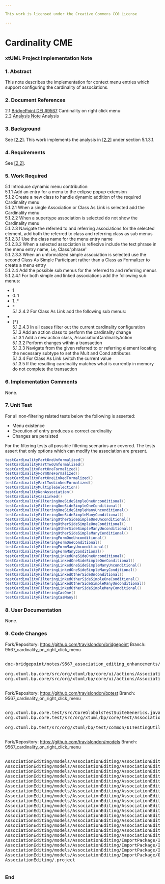 ```yaml
---

This work is licensed under the Creative Commons CC0 License

---
```


# Cardinality CME
### xtUML Project Implementation Note

### 1. Abstract

This note describes the implementation for context menu entries which support configuring the cardinality of associations.  

### 2. Document References

<a id="2.1"></a>2.1 [BridgePoint DEI #9567](https://support.onefact.net/issues/9567) Cardinality on right click menu  
<a id="2.2"></a>2.2 [Analysis Note](https://github.com/travislondon/bridgepoint/blob/9567_association_editing_enhancements/doc-bridgepoint/notes/9567_association_editing_enhancements/9567_association_editing_enhancements.md) Analysis   

### 3. Background

See [[2.2]](https://github.com/travislondon/bridgepoint/blob/9567_association_editing_enhancements/doc-bridgepoint/notes/9567_association_editing_enhancements/9567_association_editing_enhancements.md).  This work implements the analysis in [[2.2]](https://github.com/travislondon/bridgepoint/blob/9567_association_editing_enhancements/doc-bridgepoint/notes/9567_association_editing_enhancements/9567_association_editing_enhancements.md) under section 5.1.3.1.    

### 4. Requirements

See [[2.2]](https://github.com/travislondon/bridgepoint/blob/9567_association_editing_enhancements/doc-bridgepoint/notes/9567_association_editing_enhancements/9567_association_editing_enhancements.md#4).  

### 5. Work Required

5.1 Introduce dynamic menu contribution  
5.1.1 Add an entry for a menu to the eclipse popup extension  
5.1.2 Create a new class to handle dynamic addition of the required Cardinality menu  
5.1.2.1 When a single Association or Class As Link is selected add the Cardinality menu  
5.1.2.2 When a supertype association is selected do not show the Cardinality menu  
5.1.2.3 Navigate the referred to and referring associations for the selected element, add both the referred to class and referring class as sub menus  
5.1.2.3.1 Use the class name for the menu entry name  
5.1.2.3.2 When a selected association is reflexive include the text phrase in the menu entry name, i.e, Class.'phrase'  
5.1.2.3.3 When an unformalized simple association is selected use the second Class As Simple Participant rather than a Class as Formalizer to create a menu entry  
5.1.2.4 Add the possible sub menus for the referred to and referring menus  
5.1.2.4.1 For both simple and linked associations add the following sub menus:  
* 1  
* 0..1  
* 1..*  
* `*`  
5.1.2.4.2 For Class As Link add the following sub menus:  
* ` `  
* {*}  
5.1.2.4.3 In all cases filter out the current cardinality configuration  
5.1.3 Add an action class to perform the cardinality change  
5.1.3.1 Add a new action class, AssociationCardinalityAction  
5.1.3.2 Perform changes within a transaction  
5.1.3.3 Navigate from the given referred to or referring element locating the necessary subtype to set the Mult and Cond attributes  
5.1.3.4 For Class As Link switch the current value  
5.1.3.5 If the resulting cardinality matches what is currently in memory do not complete the transaction  

### 6. Implementation Comments

None.   

### 7. Unit Test  
For all non-filtering related tests below the following is asserted:  

* Menu existence  
* Execution of entry produces a correct cardinality  
* Changes are persisted  

For the filtering tests all possible filtering scenarios are covered.  The tests assert that only options which can modify the association are present.  

``` java
testCardinalityPartOneUnformalized()
testCardinalityPartTwoUnformalized()
testCardinalityPartOneFormalized()
testCardinalityFormOneFormalized()
testCardinalityPartOneLinkedFormalized()
testCardinalityPartTwoLinkedFormalized()
testCardinalityMultipleSelection()
testCardinalityNonAssociation()
testCardinalityCasLinked()
testCardinalityFilteringOneSideSimpleOneUnconditional()
testCardinalityFilteringOneSideSimpleOneConditional()
testCardinalityFilteringOneSideSimpleManyUnconditional()
testCardinalityFilteringOneSideSimpleManyConditional()
testCardinalityFilteringOtherSideSimpleOneUnconditional()
testCardinalityFilteringOtherSideSimpleOneConditional()
testCardinalityFilteringOtherSideSimpleManyUnconditional()
testCardinalityFilteringOtherSideSimpleManyConditional()
testCardinalityFilteringFormOneUnconditional()
testCardinalityFilteringFormOneConditional()
testCardinalityFilteringFormManyUnconditional()
testCardinalityFilteringFormManyConditional()
testCardinalityFilteringLinkedOneSideOneUnconditional()
testCardinalityFilteringLinkedOneSideSimpleOneConditional()
testCardinalityFilteringLinkedOneSideSimpleManyUnconditional()
testCardinalityFilteringLinkedOneSideSimpleManyConditional()
testCardinalityFilteringLinkedOtherSideUnconditional()
testCardinalityFilteringLinkedOtherSideSimpleOneConditional()
testCardinalityFilteringLinkedOtherSideSimpleManyUnconditional()
testCardinalityFilteringLinkedOtherSideSimpleManyConditional()
testCardinalityFilteringCasOne()
testCardinalityFilteringCasMany()
```

### 8. User Documentation

None. 

### 9. Code Changes

Fork/Repository: https://github.com/travislondon/bridgepoint
Branch: 9567_cardinality_on_right_click_menu  

<pre>

doc-bridgepoint/notes/9567_association_editing_enhancements/9567_cardinality_on_right_click_menu.int.md

org.xtuml.bp.core/src/org/xtuml/bp/core/ui/actions/AssociationCardinalityAction.java
org.xtuml.bp.core/src/org/xtuml/bp/core/ui/actions/AssociationCardinalityContributionItem.java

</pre>

Fork/Repository: https://github.com/travislondon/bptest
Branch: 9567_cardinality_on_right_click_menu  

<pre>

org.xtuml.bp.core.test/src/CoreGlobalsTestSuiteGenerics.java
org.xtuml.bp.core.test/src/org/xtuml/bp/core/test/AssociationCardinalityMenuTests.java

org.xtuml.bp.test/src/org/xtuml/bp/test/common/UITestingUtilities.java

</pre>

Fork/Repository: https://github.com/travislondon/models
Branch: 9567_cardinality_on_right_click_menu  

<pre>

AssociationEditing/models/AssociationEditing/AssociationEditing.xtuml
AssociationEditing/models/AssociationEditing/AssociationEditing/AssociationEditing.xtuml
AssociationEditing/models/AssociationEditing/AssociationEditing/A/A.xtuml
AssociationEditing/models/AssociationEditing/AssociationEditing/B/B.xtuml
AssociationEditing/models/AssociationEditing/AssociationEditing/C/C.xtuml
AssociationEditing/models/AssociationEditing/AssociationEditing/D/D.xtuml
AssociationEditing/models/AssociationEditing/AssociationEditing/E/E.xtuml
AssociationEditing/models/AssociationEditing/AssociationEditing/F/F.xtuml
AssociationEditing/models/AssociationEditing/AssociationEditing/FilterA/FilterA.xtuml
AssociationEditing/models/AssociationEditing/AssociationEditing/FilterB/FilterB.xtuml
AssociationEditing/models/AssociationEditing/AssociationEditing/FilterC/FilterC.xtuml
AssociationEditing/models/AssociationEditing/AssociationEditing/FilterD/FilterD.xtuml
AssociationEditing/models/AssociationEditing/AssociationEditing/FilterE/FilterE.xtuml
AssociationEditing/models/AssociationEditing/AssociationEditing/FilterF/FilterF.xtuml
AssociationEditing/models/AssociationEditing/AssociationEditing/G/G.xtuml
AssociationEditing/models/AssociationEditing/AssociationEditing/H/H.xtuml
AssociationEditing/models/AssociationEditing/ImportPackage/ImportPackage.xtuml
AssociationEditing/models/AssociationEditing/ImportPackage/ImportClass/ImportClass.xtuml
AssociationEditing/models/AssociationEditing/ImportPackage/ImportClass2/ImportClass2.xtuml
AssociationEditing/models/AssociationEditing/ImportPackage/OtherClass/OtherClass.xtuml
AssociationEditing/.project

</pre>

### End

